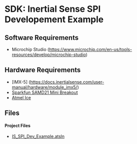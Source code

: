 # SDK: Inertial Sense SPI Developement Example

## Software Requirements

- Microchip Studio (https://www.microchip.com/en-us/tools-resources/develop/microchip-studio)

## Hardware Requirements

* [IMX-5] (https://docs.inertialsense.com/user-manual/hardware/module_imx5/)
* [Sparkfun SAMD21 Mini Breakout](https://www.sparkfun.com/sparkfun-samd21-mini-breakout.html?gad_campaignid=17479024039&gad_source=1&gbraid=0AAAAADsj4ER3PNTf-q2T8ZxgVC8GTlCD2)
* [Atmel Ice](https://www.microchip.com/en-us/development-tool/atatmel-ice)

## Files

#### Project Files

* [IS_SPI_Dev_Example.atsln](https://github.com/inertialsense/inertial-sense-sdk/tree/main/is-common/SDK/ExampleProjects/IS_SPI_Dev_Example/IS_SPI_Dev_Example.atsln)

